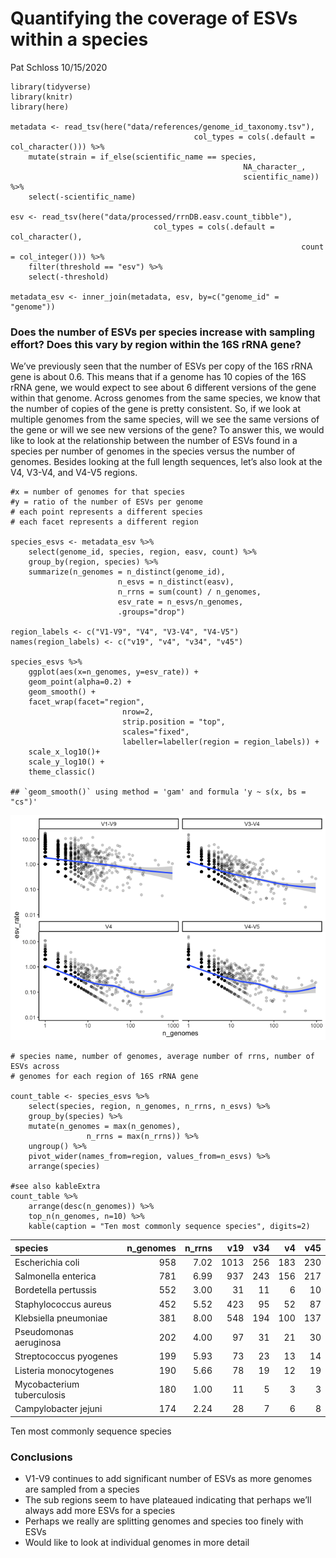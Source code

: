 Quantifying the coverage of ESVs within a species
================
Pat Schloss
10/15/2020

    library(tidyverse)
    library(knitr)
    library(here)

    metadata <- read_tsv(here("data/references/genome_id_taxonomy.tsv"),
                                             col_types = cols(.default = col_character())) %>%
        mutate(strain = if_else(scientific_name == species,
                                                        NA_character_,
                                                        scientific_name)) %>%
        select(-scientific_name)

    esv <- read_tsv(here("data/processed/rrnDB.easv.count_tibble"),
                                    col_types = cols(.default = col_character(),
                                                                     count = col_integer())) %>%
        filter(threshold == "esv") %>%
        select(-threshold)

    metadata_esv <- inner_join(metadata, esv, by=c("genome_id" = "genome"))

### Does the number of ESVs per species increase with sampling effort? Does this vary by region within the 16S rRNA gene?

We’ve previously seen that the number of ESVs per copy of the 16S rRNA
gene is about 0.6. This means that if a genome has 10 copies of the 16S
rRNA gene, we would expect to see about 6 different versions of the gene
within that genome. Across genomes from the same species, we know that
the number of copies of the gene is pretty consistent. So, if we look at
multiple genomes from the same species, will we see the same versions of
the gene or will we see new versions of the gene? To answer this, we
would like to look at the relationship between the number of ESVs found
in a species per number of genomes in the species versus the number of
genomes. Besides looking at the full length sequences, let’s also look
at the V4, V3-V4, and V4-V5 regions.

    #x = number of genomes for that species
    #y = ratio of the number of ESVs per genome
    # each point represents a different species
    # each facet represents a different region

    species_esvs <- metadata_esv %>%
        select(genome_id, species, region, easv, count) %>%
        group_by(region, species) %>%
        summarize(n_genomes = n_distinct(genome_id),
                            n_esvs = n_distinct(easv),
                            n_rrns = sum(count) / n_genomes,
                            esv_rate = n_esvs/n_genomes,
                            .groups="drop")

    region_labels <- c("V1-V9", "V4", "V3-V4", "V4-V5")
    names(region_labels) <- c("v19", "v4", "v34", "v45")

    species_esvs %>%
        ggplot(aes(x=n_genomes, y=esv_rate)) +
        geom_point(alpha=0.2) +
        geom_smooth() +
        facet_wrap(facet="region",
                             nrow=2,
                             strip.position = "top",
                             scales="fixed",
                             labeller=labeller(region = region_labels)) +
        scale_x_log10()+
        scale_y_log10() +
        theme_classic()

    ## `geom_smooth()` using method = 'gam' and formula 'y ~ s(x, bs = "cs")'

![](2020-10-15-esv-species-coverage_files/figure-gfm/unnamed-chunk-2-1.png)<!-- -->

    # species name, number of genomes, average number of rrns, number of ESVs across
    # genomes for each region of 16S rRNA gene

    count_table <- species_esvs %>%
        select(species, region, n_genomes, n_rrns, n_esvs) %>%
        group_by(species) %>%
        mutate(n_genomes = max(n_genomes),
                     n_rrns = max(n_rrns)) %>%
        ungroup() %>%
        pivot_wider(names_from=region, values_from=n_esvs) %>%
        arrange(species)

    #see also kableExtra
    count_table %>%
        arrange(desc(n_genomes)) %>%
        top_n(n_genomes, n=10) %>%
        kable(caption = "Ten most commonly sequence species", digits=2)

| species                    | n\_genomes | n\_rrns |  v19 | v34 |  v4 | v45 |
|:---------------------------|-----------:|--------:|-----:|----:|----:|----:|
| Escherichia coli           |        958 |    7.02 | 1013 | 256 | 183 | 230 |
| Salmonella enterica        |        781 |    6.99 |  937 | 243 | 156 | 217 |
| Bordetella pertussis       |        552 |    3.00 |   31 |  11 |   6 |  10 |
| Staphylococcus aureus      |        452 |    5.52 |  423 |  95 |  52 |  87 |
| Klebsiella pneumoniae      |        381 |    8.00 |  548 | 194 | 100 | 137 |
| Pseudomonas aeruginosa     |        202 |    4.00 |   97 |  31 |  21 |  30 |
| Streptococcus pyogenes     |        199 |    5.93 |   73 |  23 |  13 |  14 |
| Listeria monocytogenes     |        190 |    5.66 |   78 |  19 |  12 |  19 |
| Mycobacterium tuberculosis |        180 |    1.00 |   11 |   5 |   3 |   3 |
| Campylobacter jejuni       |        174 |    2.24 |   28 |   7 |   6 |   8 |

Ten most commonly sequence species

### Conclusions

-   V1-V9 continues to add significant number of ESVs as more genomes
    are sampled from a species
-   The sub regions seem to have plateaued indicating that perhaps we’ll
    always add more ESVs for a species
-   Perhaps we really are splitting genomes and species too finely with
    ESVs
-   Would like to look at individual genomes in more detail
